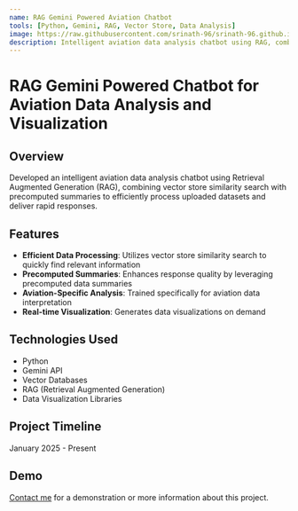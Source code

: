 ```yaml
---
name: RAG Gemini Powered Aviation Chatbot
tools: [Python, Gemini, RAG, Vector Store, Data Analysis]
image: https://raw.githubusercontent.com/srinath-96/srinath-96.github.io/main/assets/aviation-chatbot.jpg
description: Intelligent aviation data analysis chatbot using RAG, combining vector store similarity search with precomputed summaries
---
```


# RAG Gemini Powered Chatbot for Aviation Data Analysis and Visualization

## Overview
Developed an intelligent aviation data analysis chatbot using Retrieval Augmented Generation (RAG), combining vector store similarity search with precomputed summaries to efficiently process uploaded datasets and deliver rapid responses.

## Features
- **Efficient Data Processing**: Utilizes vector store similarity search to quickly find relevant information
- **Precomputed Summaries**: Enhances response quality by leveraging precomputed data summaries
- **Aviation-Specific Analysis**: Trained specifically for aviation data interpretation
- **Real-time Visualization**: Generates data visualizations on demand

## Technologies Used
- Python
- Gemini API
- Vector Databases
- RAG (Retrieval Augmented Generation)
- Data Visualization Libraries

## Project Timeline
January 2025 - Present

## Demo
[Contact me](mailto:srinathmurali2015@gmail.com) for a demonstration or more information about this project.
